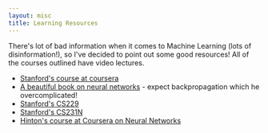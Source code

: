 ```yaml
---
layout: misc
title: Learning Resources
---
```


There's lot of bad information when it comes to Machine Learning (lots of disinformation!), so I've decided to point out some good resources! All of the courses outlined have video lectures.

- [Stanford's course at coursera](https://www.coursera.org/learn/machine-learning/home/welcome)
- [A beautiful book on neural networks](http://neuralnetworksanddeeplearning.com/) - expect backpropagation which he overcomplicated!
- [Stanford's CS229](https://see.stanford.edu/Course/CS229)
- [Stanford's CS231N](http://cs231n.stanford.edu/)
- [Hinton's course at Coursera on Neural Networks](https://www.coursera.org/learn/neural-networks/home/welcome)